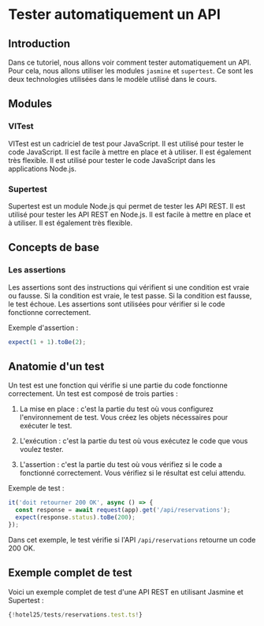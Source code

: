 # Tester automatiquement un API

## Introduction

Dans ce tutoriel, nous allons voir comment tester automatiquement un API. Pour cela, nous allons utiliser les modules `jasmine` et `supertest`. Ce sont les deux technologies utilisées dans le modèle utilisé dans le cours.

## Modules 

### VITest

VITest est un cadriciel de test pour JavaScript. Il est utilisé pour tester le code JavaScript. Il est facile à mettre en place et à utiliser. Il est également très flexible. Il est utilisé pour tester le code JavaScript dans les applications Node.js.

### Supertest

Supertest est un module Node.js qui permet de tester les API REST. Il est utilisé pour tester les API REST en Node.js. Il est facile à mettre en place et à utiliser. Il est également très flexible. 

## Concepts de base

### Les assertions

Les assertions sont des instructions qui vérifient si une condition est vraie ou fausse. Si la condition est vraie, le test passe. Si la condition est fausse, le test échoue. Les assertions sont utilisées pour vérifier si le code fonctionne correctement.

Exemple d'assertion : 

```typescript
expect(1 + 1).toBe(2);
```

## Anatomie d'un test

Un test est une fonction qui vérifie si une partie du code fonctionne correctement. Un test est composé de trois parties :

1. La mise en place : c'est la partie du test où vous configurez l'environnement de test. Vous créez les objets nécessaires pour exécuter le test.

2. L'exécution : c'est la partie du test où vous exécutez le code que vous voulez tester.

3. L'assertion : c'est la partie du test où vous vérifiez si le code a fonctionné correctement. Vous vérifiez si le résultat est celui attendu.

Exemple de test :

```typescript
it('doit retourner 200 OK', async () => {
  const response = await request(app).get('/api/reservations');
  expect(response.status).toBe(200);
});
```

Dans cet exemple, le test vérifie si l'API `/api/reservations` retourne un code 200 OK.

## Exemple complet de test

Voici un exemple complet de test d'une API REST en utilisant Jasmine et Supertest :


``` ts title="tests/reservations.test.ts"  
{!hotel25/tests/reservations.test.ts!}

```

